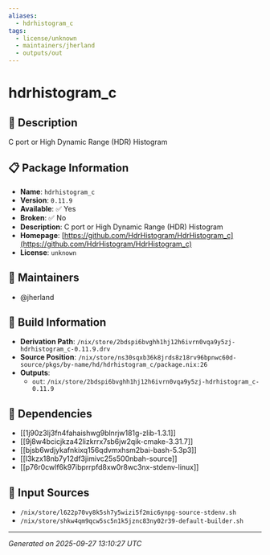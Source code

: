```yaml
---
aliases:
  - hdrhistogram_c
tags:
  - license/unknown
  - maintainers/jherland
  - outputs/out
---
```


# hdrhistogram_c

## 📝 Description

C port or High Dynamic Range (HDR) Histogram

## 📋 Package Information

- **Name**: `hdrhistogram_c`
- **Version**: `0.11.9`
- **Available**: ✅ Yes
- **Broken**: ✅ No
- **Description**: C port or High Dynamic Range (HDR) Histogram
- **Homepage**: [https://github.com/HdrHistogram/HdrHistogram_c](https://github.com/HdrHistogram/HdrHistogram_c)
- **License**: `unknown`
## 👥 Maintainers

- @jherland


## 🔧 Build Information

- **Derivation Path**: `/nix/store/2bdspi6bvghh1hj12h6ivrn0vqa9y5zj-hdrhistogram_c-0.11.9.drv`
- **Source Position**: `/nix/store/ns30sqxb36k8jrds8z18rv96bpnwc60d-source/pkgs/by-name/hd/hdrhistogram_c/package.nix:26`
- **Outputs**:
  - `out`:  `/nix/store/2bdspi6bvghh1hj12h6ivrn0vqa9y5zj-hdrhistogram_c-0.11.9`

## 🔗 Dependencies

- [[1j90z3lj3fn4fahaishwg9blnrjw181g-zlib-1.3.1]]
- [[9j8w4bcicjkza42lizkrrx7sb6jw2qik-cmake-3.31.7]]
- [[bjsb6wdjykafnkixq156qdvmxhsm2bai-bash-5.3p3]]
- [[l3kzx18nb7y12df3jimivc25s500nbah-source]]
- [[p76r0cwlf6k97ibprrpfd8xw0r8wc3nx-stdenv-linux]]

## 📁 Input Sources

- `/nix/store/l622p70vy8k5sh7y5wizi5f2mic6ynpg-source-stdenv.sh`
- `/nix/store/shkw4qm9qcw5sc5n1k5jznc83ny02r39-default-builder.sh`

---
*Generated on 2025-09-27 13:10:27 UTC*
